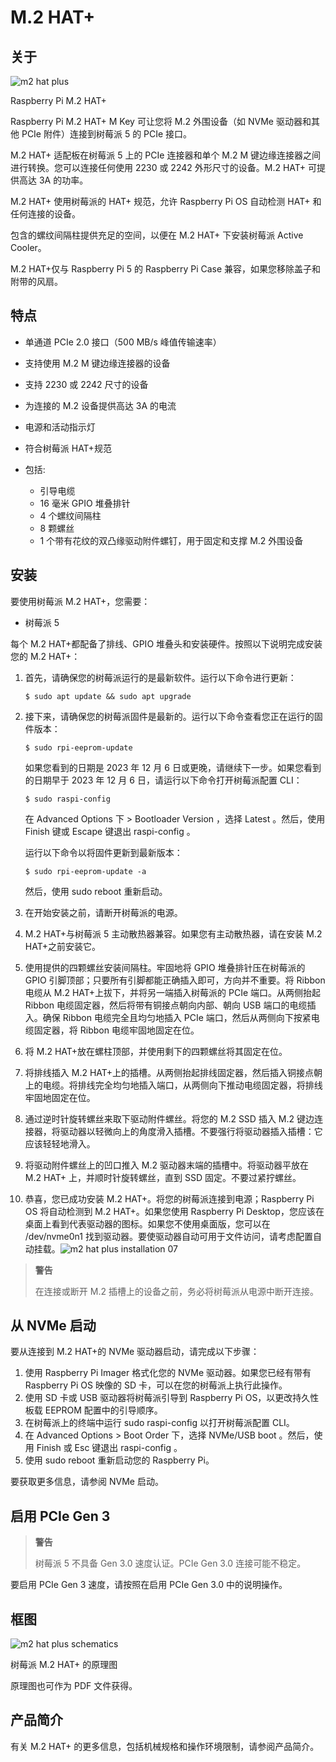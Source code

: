 # M.2 HAT+

## 关于

![m2 hat plus](https://www.raspberrypi.com/documentation/accessories/images/m2-hat-plus.jpg)

Raspberry Pi M.2 HAT+

Raspberry Pi M.2 HAT+ M Key 可让您将 M.2 外围设备（如 NVMe 驱动器和其他 PCIe 附件）连接到树莓派 5 的 PCIe 接口。

M.2 HAT+ 适配板在树莓派 5 上的 PCIe 连接器和单个 M.2 M 键边缘连接器之间进行转换。您可以连接任何使用 2230 或 2242 外形尺寸的设备。M.2 HAT+ 可提供高达 3A 的功率。

M.2 HAT+ 使用树莓派的 HAT+ 规范，允许 Raspberry Pi OS 自动检测 HAT+ 和任何连接的设备。

包含的螺纹间隔柱提供充足的空间，以便在 M.2 HAT+ 下安装树莓派 Active Cooler。

M.2 HAT+仅与 Raspberry Pi 5 的 Raspberry Pi Case 兼容，如果您移除盖子和附带的风扇。

## 特点

* 单通道 PCIe 2.0 接口（500 MB/s 峰值传输速率）
* 支持使用 M.2 M 键边缘连接器的设备
* 支持 2230 或 2242 尺寸的设备
* 为连接的 M.2 设备提供高达 3A 的电流
* 电源和活动指示灯
* 符合树莓派 HAT+规范
* 包括:

  * 引导电缆
  * 16 毫米 GPIO 堆叠排针
  * 4 个螺纹间隔柱
  * 8 颗螺丝
  * 1 个带有花纹的双凸缘驱动附件螺钉，用于固定和支撑 M.2 外围设备

## 安装

要使用树莓派 M.2 HAT+，您需要：

* 树莓派 5

每个 M.2 HAT+都配备了排线、GPIO 堆叠头和安装硬件。按照以下说明完成安装您的 M.2 HAT+：

1. 首先，请确保您的树莓派运行的是最新软件。运行以下命令进行更新：

    ```
    $ sudo apt update && sudo apt upgrade
    ```
2. 接下来，请确保您的树莓派固件是最新的。运行以下命令查看您正在运行的固件版本：

    ```
    $ sudo rpi-eeprom-update
    ```

    如果您看到的日期是 2023 年 12 月 6 日或更晚，请继续下一步。如果您看到的日期早于 2023 年 12 月 6 日，请运行以下命令打开树莓派配置 CLI：

    ```
    $ sudo raspi-config
    ```

    在 Advanced Options 下 > Bootloader Version ，选择 Latest 。然后，使用 Finish 键或 Escape 键退出 raspi-config 。

    运行以下命令以将固件更新到最新版本：

    ```
    $ sudo rpi-eeprom-update -a
    ```

    然后，使用 sudo reboot 重新启动。
3. 在开始安装之前，请断开树莓派的电源。
4. M.2 HAT+与树莓派 5 主动散热器兼容。如果您有主动散热器，请在安装 M.2 HAT+之前安装它。
5. 使用提供的四颗螺丝安装间隔柱。牢固地将 GPIO 堆叠排针压在树莓派的 GPIO 引脚顶部；只要所有引脚都能正确插入即可，方向并不重要。将 Ribbon 电缆从 M.2 HAT+上拔下，并将另一端插入树莓派的 PCIe 端口。从两侧抬起 Ribbon 电缆固定器，然后将带有铜接点朝向内部、朝向 USB 端口的电缆插入。确保 Ribbon 电缆完全且均匀地插入 PCIe 端口，然后从两侧向下按紧电缆固定器，将 Ribbon 电缆牢固地固定在位。
6. 将 M.2 HAT+放在螺柱顶部，并使用剩下的四颗螺丝将其固定在位。
7. 将排线插入 M.2 HAT+上的插槽。从两侧抬起排线固定器，然后插入铜接点朝上的电缆。将排线完全均匀地插入端口，从两侧向下推动电缆固定器，将排线牢固地固定在位。
8. 通过逆时针旋转螺丝来取下驱动附件螺丝。将您的 M.2 SSD 插入 M.2 键边连接器，将驱动器以轻微向上的角度滑入插槽。不要强行将驱动器插入插槽：它应该轻轻地滑入。
9. 将驱动附件螺丝上的凹口推入 M.2 驱动器末端的插槽中。将驱动器平放在 M.2 HAT+ 上，并顺时针旋转螺丝，直到 SSD 固定。不要过紧拧螺丝。
10. 恭喜，您已成功安装 M.2 HAT+。将您的树莓派连接到电源；Raspberry Pi OS 将自动检测到 M.2 HAT+。如果您使用 Raspberry Pi Desktop，您应该在桌面上看到代表驱动器的图标。如果您不使用桌面版，您可以在 /dev/nvme0n1 找到驱动器。要使驱动器自动可用于文件访问，请考虑配置自动挂载。![m2 hat plus installation 07](https://www.raspberrypi.com/documentation/accessories/images/m2-hat-plus-installation-07.png)

>**警告**
>
>在连接或断开 M.2 插槽上的设备之前，务必将树莓派从电源中断开连接。 

## 从 NVMe 启动

要从连接到 M.2 HAT+的 NVMe 驱动器启动，请完成以下步骤：

1. 使用 Raspberry Pi Imager 格式化您的 NVMe 驱动器。如果您已经有带有 Raspberry Pi OS 映像的 SD 卡，可以在您的树莓派上执行此操作。
2. 使用 SD 卡或 USB 驱动器将树莓派引导到 Raspberry Pi OS，以更改持久性板载 EEPROM 配置中的引导顺序。
3. 在树莓派上的终端中运行 sudo raspi-config 以打开树莓派配置 CLI。
4. 在 Advanced Options > Boot Order 下，选择 NVMe/USB boot 。然后，使用 Finish 或 Esc 键退出 raspi-config 。
5. 使用 sudo reboot 重新启动您的 Raspberry Pi。

要获取更多信息，请参阅 NVMe 启动。

## 启用 PCIe Gen 3

>**警告**
>
>树莓派 5 不具备 Gen 3.0 速度认证。PCIe Gen 3.0 连接可能不稳定。 

要启用 PCIe Gen 3 速度，请按照在启用 PCIe Gen 3.0 中的说明操作。

## 框图

![m2 hat plus schematics](https://www.raspberrypi.com/documentation/accessories/images/m2-hat-plus-schematics.png)

树莓派 M.2 HAT+ 的原理图

原理图也可作为 PDF 文件获得。

## 产品简介

有关 M.2 HAT+ 的更多信息，包括机械规格和操作环境限制，请参阅产品简介。
